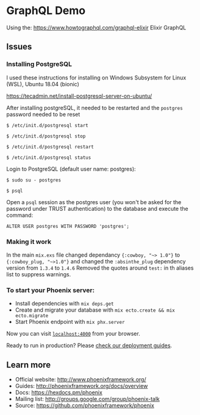 # GraphQL Demo

Using the: https://www.howtographql.com/graphql-elixir  Elixir GraphQL

## Issues

### Installing PostgreSQL

I used these instructions for installing on Windows Subsystem for Linux (WSL), Ubuntu 18.04 (bionic)

https://tecadmin.net/install-postgresql-server-on-ubuntu/

After installing postgreSQL, it needed to be restarted and the `postgres` password needed to be reset

`$ /etc/init.d/postgresql start`

`$ /etc/init.d/postgresql stop`

`$ /etc/init.d/postgresql restart`

`$ /etc/init.d/postgresql status`

Login to PostgreSQL (default user name: postgres):  

`$ sudo su - postgres`

`$ psql`

Open a `psql` session as the postgres user (you won't be asked for the password
under TRUST authentication) to the database and execute the command:

`ALTER USER postgres WITH PASSWORD 'postgres';`


### Making it work

In the main `mix.exs` file  changed dependancy `{:cowboy, "~> 1.0"}`  to `{:cowboy_plug, "~>1.0"}`
and changed the `:absinthe_plug` dependency version from `1.3.4` to `1.4.6`
Removed the quotes around `test:` in th aliases list to suppress warnings.




### To start your Phoenix server:

  * Install dependencies with `mix deps.get`
  * Create and migrate your database with `mix ecto.create && mix ecto.migrate`
  * Start Phoenix endpoint with `mix phx.server`

Now you can visit [`localhost:4000`](http://localhost:4000) from your browser.

Ready to run in production? Please [check our deployment guides](http://www.phoenixframework.org/docs/deployment).

## Learn more

  * Official website: http://www.phoenixframework.org/
  * Guides: http://phoenixframework.org/docs/overview
  * Docs: https://hexdocs.pm/phoenix
  * Mailing list: http://groups.google.com/group/phoenix-talk
  * Source: https://github.com/phoenixframework/phoenix
